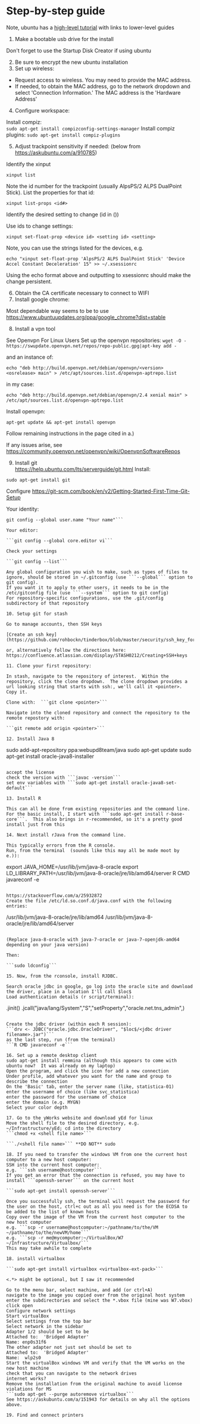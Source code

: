 # Step-by-step guide

Note, ubuntu has a [high-level tutorial](https://tutorials.ubuntu.com/tutorial/tutorial-install-ubuntu-desktop?_ga=2.119631947.251959231.1502468949-2007631431.1502468949#0) with links to lower-level guides

1. Make a bootable usb drive for the install

Don't forget to use the Startup Disk Creator if using ubuntu

2. Be sure to encrypt the new ubuntu installation
3. Set up wireless:
- Request access to wireless. You may need to provide the MAC address.
- If needed, to obtain the MAC address, go to the network dropdown and select 'Connection Information.'  The MAC address is the 'Hardware Address'
4. Configure workspace:

Install compiz:  
```sudo apt-get install compizconfig-settings-manager```
Install compiz plugins:
```sudo apt-get install compiz-plugins```

5. Adjust trackpoint sensitivity if needed: (below from https://askubuntu.com/a/910785)

Identify the xinput

```xinput list```

Note the id number for the trackpoint (usually AlpsPS/2 ALPS DualPoint Stick).  List the properties for that id:

```xinput list-props <id#>```

Identify the desired setting to change (id in ())

Use ids to change settings:

```xinput set-float-prop <device id> <setting id> <setting>```

Note, you can use the strings listed for the devices, e.g.

```echo "xinput set-float-prop 'AlpsPS/2 ALPS DualPoint Stick' 'Device Accel Constant Deceleration' 15" >> ~/.xsessionrc```

Using the echo format above and outputting to xsessionrc should make the change persistent.

6. Obtain the CA certificate necessary to connect to WIFI
7. Install google chrome:

Most dependable way seems to be to use https://www.ubuntuupdates.org/ppa/google_chrome?dist=stable

8. Install a vpn tool

See Openvpn For Linux Users
Set up the openvpn repositories:
```wget -O - https://swupdate.openvpn.net/repos/repo-public.gpg|apt-key add -```

and an instance of:

```echo "deb http://build.openvpn.net/debian/openvpn/<version> <osrelease> main" > /etc/apt/sources.list.d/openvpn-aptrepo.list```

in my case:

```echo "deb http://build.openvpn.net/debian/openvpn/2.4 xenial main" > /etc/apt/sources.list.d/openvpn-aptrepo.list```

Install openvpn:

```apt-get update && apt-get install openvpn```


Follow remaining instructions in the page cited in a.)

If any issues arise, see https://community.openvpn.net/openvpn/wiki/OpenvpnSoftwareRepos

9. Install git  
https://help.ubuntu.com/lts/serverguide/git.html
Install:

```sudo apt-get install git```

Configure https://git-scm.com/book/en/v2/Getting-Started-First-Time-Git-Setup

Your identity:

```git config --global user.email "you@example.com"
git config --global user.name "Your name"```

Your editor:

```git config --global core.editor vi```

Check your settings

```git config --list```

Any global configuration you wish to make, such as types of files to ignore, should be stored in ~/.gitconfig (use ```--global``` option to git config).
If you want it to apply to other users, it needs to be in the /etc/gitconfig file (use ```--system``` option to git config)
For repository-specific configurations, use the .git/config subdirectory of that repository

10. Setup git for stash

Go to manage accounts, then SSH keys

[Create an ssh key](https://github.com/rohbockn/tinderbox/blob/master/security/ssh_key_forGithub.md)

or, alternatively follow the directions here:  https://confluence.atlassian.com/display/STASH0212/Creating+SSH+keys

11. Clone your first repository:

In stash, navigate to the repository of interest.  Within the repository, click the clone dropdown.  The clone dropdown provides a url looking string that starts with ssh:, we'll call it <pointer>.  Copy it.

Clone with:  ```git clone <pointer>```

Navigate into the cloned repository and connect the repository to the remote repostory with:

```git remote add origin <pointer>```

12. Install Java 8
```
sudo add-apt-repository ppa:webupd8team/java
sudo apt-get update
sudo apt-get install oracle-java8-installer
```

accept the license
check the version with ```javac -version```
set env variables with ```sudo apt-get install oracle-java8-set-default```

13. Install R

This can all be done from existing repositories and the command line.  For the basic install, I start with ```sudo apt-get install r-base-core```.  This also brings in r-recommended, so it's a pretty good install just from this

14. Next install rJava from the command line.  

This typically errors from the R console.
Run, from the terminal  (sounds like this may all be made moot by e.)):

```
export JAVA_HOME=/usr/lib/jvm/java-8-oracle
export LD_LIBRARY_PATH=/usr/lib/jvm/java-8-oracle/jre/lib/amd64/server
R CMD javareconf -e
```

https://stackoverflow.com/a/25932872
Create the file /etc/ld.so.conf.d/java.conf with the following entries:

```
/usr/lib/jvm/java-8-oracle/jre/lib/amd64 /usr/lib/jvm/java-8-oracle/jre/lib/amd64/server
```

(Replace java-8-oracle with java-7-oracle or java-7-openjdk-amd64 depending on your java version)

Then:

```sudo ldconfig```

15. Now, from the rconsole, install RJDBC.

Search oracle jdbc in google, go log into the oracle site and download the driver, place in a location I'll call $loc$
Load authentication details (r script/terminal):

```
.jinit()
.jcall("java/lang/System","S","setProperty","oracle.net.tns_admin",<path to tnsnames directory>)
```

Create the jdbc driver (within each R session):
```drv <- JDBC("oracle.jdbc.OracleDriver", "$loc$/<jdbc driver filename>.jar")```
as the last step, run (from the terminal)
```R CMD javareconf -e```

16. Set up a remote desktop client
sudo apt-get install remmina (although this appears to come with ubuntu now?  It was already on my laptop)
Open the program, and click the icon for add a new connection
Under profile, add whatever you want for the name and group to describe the connection
On the 'Basic' tab, enter the server name (like, statistica-01)
enter the username of choice (like svc_statistica)
enter the password for the username of choice
enter the domain (e.g. MYGN)
Select your color depth

17. Go to the yWorks website and download yEd for linux
Move the shell file to the desired directory, e.g. ~/Infrastructure/yEd; cd into the directory
```chmod +x <shell file name>```

```./<shell file name>``` **DO NOT** sudo

18. If you need to transfer the windows VM from one the current host computer to a new host computer:
SSH into the current host computer:
e.g. ```ssh username@hostcomputer```
If you get an error that the connection is refused, you may have to install ```openssh-server``` on the current host

```sudo apt-get install openssh-server```

Once you successfully ssh, the terminal will request the password for the user on the host, ctrl+c out as all you need is for the ECDSA to be added to the list of known hosts
Copy over the image of the VM from the current host computer to the new host computer
e.g. ```scp -r username@hostcomputer:~/pathname/to/the/VM ~/pathname/to/the/newVM/home```
e.g. ```scp -r me@mycomputer:~/VirtualBox/W7 ~/Infrastructure/Virtualbox/```
This may take awhile to complete

18. install virtualbox

```sudo apt-get install virtualbox <virtualbox-ext-pack>```

<.*> might be optional, but I saw it recommended

Go to the menu bar, select machine, and add (or ctrl+A)
navigate to the image you copied over from the original host system
enter the subdirectories and select the *.vbox file (mine was W7.vbox)
click open
Configure network settings
Start virtualBox
Select settings from the top bar
Select network in the sidebar
Adapter 1/2 should be set to be
Attached to:  'Bridged Adapter'
Name: enp0s31f6
The other adapter not just set should be set to
Attached to:  'Bridged Adapter'
Name:  wlp2s0
Start the virtualBox windows VM and verify that the VM works on the new host machine
check that you can navigate to the network drives
internet works?
Remove the installation from the original machine to avoid license violations for MS
```sudo apt-get --purge autoremove virtualbox```
See https://askubuntu.com/a/151943 for details on why all the options above.

19. Find and connect printers
